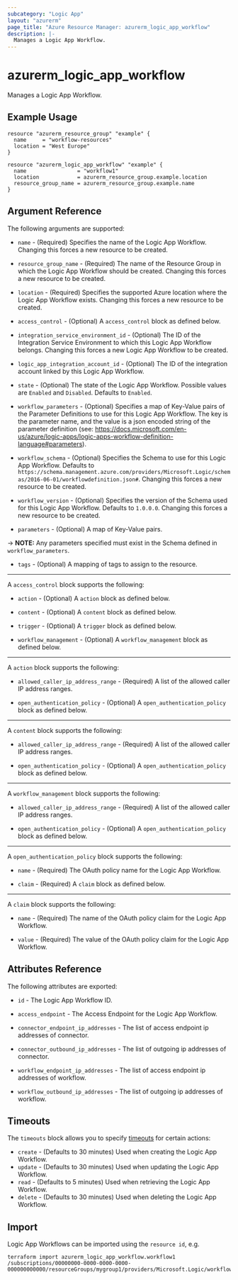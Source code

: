 ```yaml
---
subcategory: "Logic App"
layout: "azurerm"
page_title: "Azure Resource Manager: azurerm_logic_app_workflow"
description: |-
  Manages a Logic App Workflow.
---
```


# azurerm_logic_app_workflow

Manages a Logic App Workflow.

## Example Usage

```hcl
resource "azurerm_resource_group" "example" {
  name     = "workflow-resources"
  location = "West Europe"
}

resource "azurerm_logic_app_workflow" "example" {
  name                = "workflow1"
  location            = azurerm_resource_group.example.location
  resource_group_name = azurerm_resource_group.example.name
}
```

## Argument Reference

The following arguments are supported:

* `name` - (Required) Specifies the name of the Logic App Workflow. Changing this forces a new resource to be created.

* `resource_group_name` - (Required) The name of the Resource Group in which the Logic App Workflow should be created. Changing this forces a new resource to be created.

* `location` - (Required) Specifies the supported Azure location where the Logic App Workflow exists. Changing this forces a new resource to be created.

* `access_control` - (Optional) A `access_control` block as defined below.

* `integration_service_environment_id` - (Optional) The ID of the Integration Service Environment to which this Logic App Workflow belongs.  Changing this forces a new Logic App Workflow to be created.

* `logic_app_integration_account_id` - (Optional) The ID of the integration account linked by this Logic App Workflow.

* `state` - (Optional) The state of the Logic App Workflow. Possible values are `Enabled` and `Disabled`. Defaults to `Enabled`.

* `workflow_parameters` - (Optional) Specifies a map of Key-Value pairs of the Parameter Definitions to use for this Logic App Workflow. The key is the parameter name, and the value is a json encoded string of the parameter definition (see: https://docs.microsoft.com/en-us/azure/logic-apps/logic-apps-workflow-definition-language#parameters).
  
* `workflow_schema` - (Optional) Specifies the Schema to use for this Logic App Workflow. Defaults to `https://schema.management.azure.com/providers/Microsoft.Logic/schemas/2016-06-01/workflowdefinition.json#`. Changing this forces a new resource to be created.

* `workflow_version` - (Optional) Specifies the version of the Schema used for this Logic App Workflow. Defaults to `1.0.0.0`. Changing this forces a new resource to be created.

* `parameters` - (Optional) A map of Key-Value pairs.

-> **NOTE:** Any parameters specified must exist in the Schema defined in `workflow_parameters`.

* `tags` - (Optional) A mapping of tags to assign to the resource.

---

A `access_control` block supports the following:

* `action` - (Optional) A `action` block as defined below.

* `content` - (Optional) A `content` block as defined below.

* `trigger` - (Optional) A `trigger` block as defined below.

* `workflow_management` - (Optional) A `workflow_management` block as defined below.

---

A `action` block supports the following:

* `allowed_caller_ip_address_range` - (Required) A list of the allowed caller IP address ranges.

* `open_authentication_policy` - (Optional) A `open_authentication_policy` block as defined below.

---

A `content` block supports the following:

* `allowed_caller_ip_address_range` - (Required) A list of the allowed caller IP address ranges.

* `open_authentication_policy` - (Optional) A `open_authentication_policy` block as defined below.

---

A `workflow_management` block supports the following:

* `allowed_caller_ip_address_range` - (Required) A list of the allowed caller IP address ranges.

* `open_authentication_policy` - (Optional) A `open_authentication_policy` block as defined below.

---

A `open_authentication_policy` block supports the following:

* `name` - (Required) The OAuth policy name for the Logic App Workflow.

* `claim` - (Required) A `claim` block as defined below.

---

A `claim` block supports the following:

* `name` - (Required) The name of the OAuth policy claim for the Logic App Workflow.

* `value` - (Required) The value of the OAuth policy claim for the Logic App Workflow.

## Attributes Reference

The following attributes are exported:

* `id` - The Logic App Workflow ID.

* `access_endpoint` - The Access Endpoint for the Logic App Workflow.

* `connector_endpoint_ip_addresses` - The list of access endpoint ip addresses of connector.

* `connector_outbound_ip_addresses` - The list of outgoing ip addresses of connector.

* `workflow_endpoint_ip_addresses` - The list of access endpoint ip addresses of workflow.

* `workflow_outbound_ip_addresses` - The list of outgoing ip addresses of workflow.

## Timeouts

The `timeouts` block allows you to specify [timeouts](https://www.terraform.io/docs/configuration/resources.html#timeouts) for certain actions:

* `create` - (Defaults to 30 minutes) Used when creating the Logic App Workflow.
* `update` - (Defaults to 30 minutes) Used when updating the Logic App Workflow.
* `read` - (Defaults to 5 minutes) Used when retrieving the Logic App Workflow.
* `delete` - (Defaults to 30 minutes) Used when deleting the Logic App Workflow.

## Import

Logic App Workflows can be imported using the `resource id`, e.g.

```shell
terraform import azurerm_logic_app_workflow.workflow1 /subscriptions/00000000-0000-0000-0000-000000000000/resourceGroups/mygroup1/providers/Microsoft.Logic/workflows/workflow1
```
